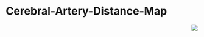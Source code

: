 # Cerebral-Artery-Distance-Map
<img align="right" src="https://github.com/fetouh15/Cerebral-Artery-Distance-Map/assets/38469694/cfce0842-a735-48d6-ae9e-0d04f6e0e42f"> 

